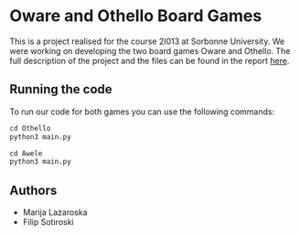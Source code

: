 # Oware and Othello Board Games

This is a project realised for the course 2I013 at Sorbonne University. We were working on developing the two board games Oware and Othello. The full description of the project and the files can be found in the report [here](Project_Report_2I013.pdf). 

## Running the code
To run our code for both games you can use the following commands:

```python
cd Othello
python3 main.py
```

```python
cd Awele
python3 main.py
```


## Authors
* Marija Lazaroska     
* Filip Sotiroski
